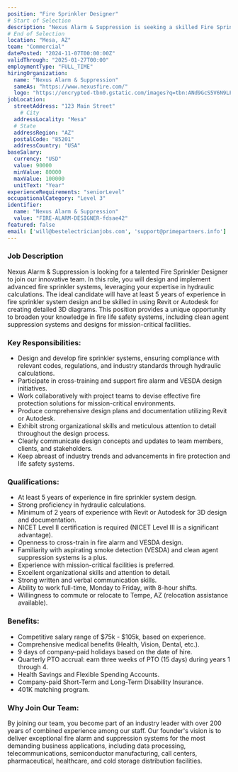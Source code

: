 ```yaml
---
position: "Fire Sprinkler Designer"
# Start of Selection
description: "Nexus Alarm & Suppression is seeking a skilled Fire Sprinkler Designer to join our dynamic team. In this role, you will be responsible for designing and programming advanced fire sprinkler systems."
# End of Selection
location: "Mesa, AZ"
team: "Commercial"
datePosted: "2024-11-07T00:00:00Z"
validThrough: "2025-01-27T00:00"
employmentType: "FULL_TIME"
hiringOrganization: 
  name: "Nexus Alarm & Suppression"
  sameAs: "https://www.nexusfire.com/"
  logo: "https://encrypted-tbn0.gstatic.com/images?q=tbn:ANd9GcS5V6N9LFLzX5l8PuiWFwyM5svfbgwxPx4whA&s"
jobLocation:
  streetAddress: "123 Main Street"
    # City
  addressLocality: "Mesa"
  # State   
  addressRegion: "AZ"
  postalCode: "85201"
  addressCountry: "USA"
baseSalary:
  currency: "USD"
  value: 90000
  minValue: 80000
  maxValue: 100000
  unitText: "Year"
experienceRequirements: "seniorLevel"
occupationalCategory: "Level 3"
identifier:
  name: "Nexus Alarm & Suppression"
  value: "FIRE-ALARM-DESIGNER-fdsae42"
featured: false
email: ['will@bestelectricianjobs.com', 'support@primepartners.info']
---
```


### Job Description

Nexus Alarm & Suppression is looking for a talented Fire Sprinkler Designer to join our innovative team. In this role, you will design and implement advanced fire sprinkler systems, leveraging your expertise in hydraulic calculations. The ideal candidate will have at least 5 years of experience in fire sprinkler system design and be skilled in using Revit or Autodesk for creating detailed 3D diagrams. This position provides a unique opportunity to broaden your knowledge in fire life safety systems, including clean agent suppression systems and designs for mission-critical facilities.

### Key Responsibilities:

- Design and develop fire sprinkler systems, ensuring compliance with relevant codes, regulations, and industry standards through hydraulic calculations.
- Participate in cross-training and support fire alarm and VESDA design initiatives.
- Work collaboratively with project teams to devise effective fire protection solutions for mission-critical environments.
- Produce comprehensive design plans and documentation utilizing Revit or Autodesk.
- Exhibit strong organizational skills and meticulous attention to detail throughout the design process.
- Clearly communicate design concepts and updates to team members, clients, and stakeholders.
- Keep abreast of industry trends and advancements in fire protection and life safety systems.

### Qualifications:

- At least 5 years of experience in fire sprinkler system design.
- Strong proficiency in hydraulic calculations.
- Minimum of 2 years of experience with Revit or Autodesk for 3D design and documentation.
- NICET Level II certification is required (NICET Level III is a significant advantage).
- Openness to cross-train in fire alarm and VESDA design.
- Familiarity with aspirating smoke detection (VESDA) and clean agent suppression systems is a plus.
- Experience with mission-critical facilities is preferred.
- Excellent organizational skills and attention to detail.
- Strong written and verbal communication skills.
- Ability to work full-time, Monday to Friday, with 8-hour shifts.
- Willingness to commute or relocate to Tempe, AZ (relocation assistance available).

### Benefits:

- Competitive salary range of $75k - $105k, based on experience.
- Comprehensive medical benefits (Health, Vision, Dental, etc.).
- 9 days of company-paid holidays based on the date of hire.
- Quarterly PTO accrual: earn three weeks of PTO (15 days) during years 1 through 4.
- Health Savings and Flexible Spending Accounts.
- Company-paid Short-Term and Long-Term Disability Insurance.
- 401K matching program.

### Why Join Our Team:

By joining our team, you become part of an industry leader with over 200 years of combined experience among our staff. Our founder's vision is to deliver exceptional fire alarm and suppression systems for the most demanding business applications, including data processing, telecommunications, semiconductor manufacturing, call centers, pharmaceutical, healthcare, and cold storage distribution facilities.